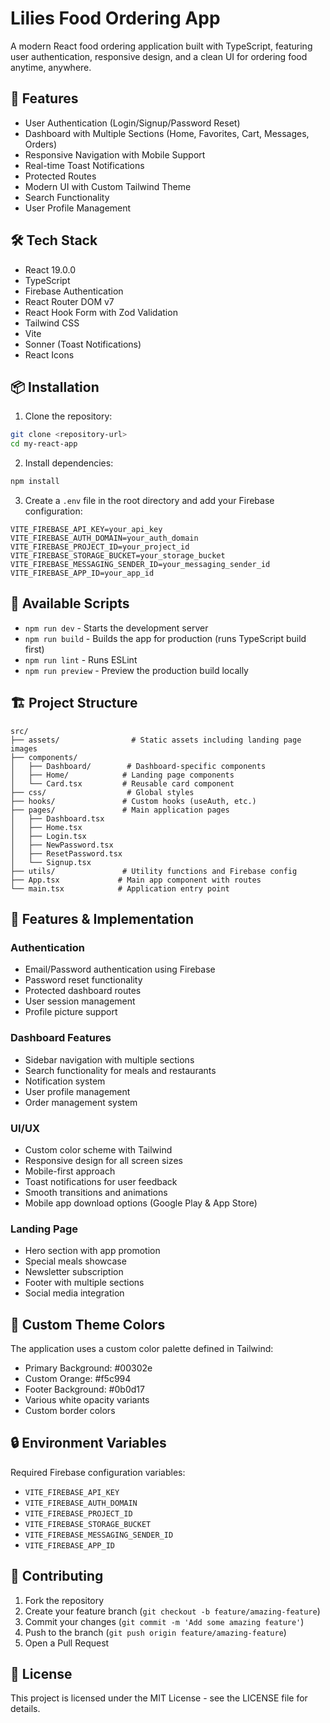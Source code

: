 # Lilies Food Ordering App

A modern React food ordering application built with TypeScript, featuring user authentication, responsive design, and a clean UI for ordering food anytime, anywhere.

## 🚀 Features

- User Authentication (Login/Signup/Password Reset)
- Dashboard with Multiple Sections (Home, Favorites, Cart, Messages, Orders)
- Responsive Navigation with Mobile Support
- Real-time Toast Notifications
- Protected Routes
- Modern UI with Custom Tailwind Theme
- Search Functionality
- User Profile Management

## 🛠️ Tech Stack

- React 19.0.0
- TypeScript
- Firebase Authentication
- React Router DOM v7
- React Hook Form with Zod Validation
- Tailwind CSS
- Vite
- Sonner (Toast Notifications)
- React Icons

## 📦 Installation

1. Clone the repository:

```bash
git clone <repository-url>
cd my-react-app
```

2. Install dependencies:

```bash
npm install
```

3. Create a `.env` file in the root directory and add your Firebase configuration:

```env
VITE_FIREBASE_API_KEY=your_api_key
VITE_FIREBASE_AUTH_DOMAIN=your_auth_domain
VITE_FIREBASE_PROJECT_ID=your_project_id
VITE_FIREBASE_STORAGE_BUCKET=your_storage_bucket
VITE_FIREBASE_MESSAGING_SENDER_ID=your_messaging_sender_id
VITE_FIREBASE_APP_ID=your_app_id
```

## 🚀 Available Scripts

- `npm run dev` - Starts the development server
- `npm run build` - Builds the app for production (runs TypeScript build first)
- `npm run lint` - Runs ESLint
- `npm run preview` - Preview the production build locally

## 🏗️ Project Structure

```
src/
├── assets/                # Static assets including landing page images
├── components/
│   ├── Dashboard/        # Dashboard-specific components
│   ├── Home/            # Landing page components
│   └── Card.tsx         # Reusable card component
├── css/                  # Global styles
├── hooks/               # Custom hooks (useAuth, etc.)
├── pages/               # Main application pages
│   ├── Dashboard.tsx
│   ├── Home.tsx
│   ├── Login.tsx
│   ├── NewPassword.tsx
│   ├── ResetPassword.tsx
│   └── Signup.tsx
├── utils/               # Utility functions and Firebase config
├── App.tsx             # Main app component with routes
└── main.tsx            # Application entry point
```

## 🎨 Features & Implementation

### Authentication

- Email/Password authentication using Firebase
- Password reset functionality
- Protected dashboard routes
- User session management
- Profile picture support

### Dashboard Features

- Sidebar navigation with multiple sections
- Search functionality for meals and restaurants
- Notification system
- User profile management
- Order management system

### UI/UX

- Custom color scheme with Tailwind
- Responsive design for all screen sizes
- Mobile-first approach
- Toast notifications for user feedback
- Smooth transitions and animations
- Mobile app download options (Google Play & App Store)

### Landing Page

- Hero section with app promotion
- Special meals showcase
- Newsletter subscription
- Footer with multiple sections
- Social media integration

## 🎯 Custom Theme Colors

The application uses a custom color palette defined in Tailwind:

- Primary Background: #00302e
- Custom Orange: #f5c994
- Footer Background: #0b0d17
- Various white opacity variants
- Custom border colors

## 🔒 Environment Variables

Required Firebase configuration variables:

- `VITE_FIREBASE_API_KEY`
- `VITE_FIREBASE_AUTH_DOMAIN`
- `VITE_FIREBASE_PROJECT_ID`
- `VITE_FIREBASE_STORAGE_BUCKET`
- `VITE_FIREBASE_MESSAGING_SENDER_ID`
- `VITE_FIREBASE_APP_ID`

## 🤝 Contributing

1. Fork the repository
2. Create your feature branch (`git checkout -b feature/amazing-feature`)
3. Commit your changes (`git commit -m 'Add some amazing feature'`)
4. Push to the branch (`git push origin feature/amazing-feature`)
5. Open a Pull Request

## 📝 License

This project is licensed under the MIT License - see the LICENSE file for details.
